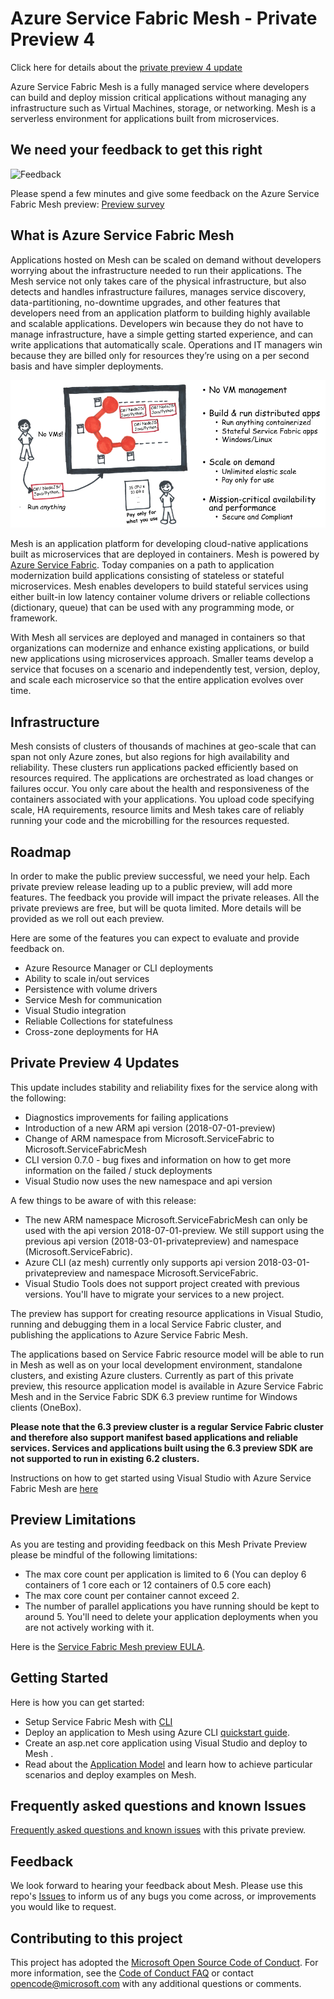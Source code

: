 # Azure Service Fabric Mesh - Private Preview 4

Click here for details about the [private preview 4 update](#private-preview-4-updates)

Azure Service Fabric Mesh is a fully managed service where developers can build and deploy mission critical applications without managing any infrastructure such as Virtual Machines, storage, or networking. Mesh is a serverless environment for applications built from microservices.

## We need your feedback to get this right

![Feedback][Survey]

Please spend a few minutes and give some feedback on the Azure Service Fabric Mesh preview: [Preview survey](https://forms.office.com/Pages/ResponsePage.aspx?id=v4j5cvGGr0GRqy180BHbR358VaENw7hEnp4naVX-v5FUMVpMNzlSMTU4MTJTSEU2RzBHOFZLTk5PUC4u)

## What is Azure Service Fabric Mesh

Applications hosted on Mesh can be scaled on demand without developers worrying about the infrastructure needed to run their applications. The Mesh service not only takes care of the physical infrastructure, but also detects and handles infrastructure failures, manages service discovery, data-partitioning, no-downtime upgrades, and other features that developers need from an application platform to building highly available and scalable applications. Developers win because they do not have to manage infrastructure, have a simple getting started experience, and can write  applications that automatically scale. Operations and IT managers win because they are billed only for resources they’re using on a per second basis and have simpler deployments.

![Mesh-01][Mesh-01]

Mesh is an application platform for developing cloud-native applications built as microservices that are deployed in containers. Mesh is powered by [Azure Service Fabric]((http://docs.microsoft.com/azure/service-fabric/.md)). Today companies on a path to application modernization build applications consisting of stateless or stateful microservices. Mesh enables developers to build stateful services using either built-in low latency container volume drivers or reliable collections (dictionary, queue) that can be used with any programming mode, or framework.

With Mesh all services are deployed and managed in containers so that organizations can modernize and enhance existing applications, or build new applications using microservices approach. Smaller teams develop a service that focuses on a scenario and independently test, version, deploy, and scale each microservice so that the entire application evolves over time.

## Infrastructure

Mesh consists of clusters of thousands of machines at geo-scale that can span not only Azure zones, but also regions for high availability and reliability. These clusters run applications packed efficiently based on resources required. The applications are orchestrated as load changes or failures occur.  You only care about the health and responsiveness of the containers associated with your applications.  You upload code specifying scale, HA requirements, resource limits and Mesh takes care of reliably running your code and the microbilling for the resources requested.

## Roadmap

In order to make the public preview successful, we need your help. Each private preview release leading up to a public preview, will add more features. The feedback you provide will impact the private releases. All the private previews are free, but will be quota limited. More details will be provided as we roll out each preview.

Here are some of the features you can expect to evaluate and provide feedback on.

- Azure Resource Manager or CLI deployments
- Ability to scale in/out services
- Persistence with volume drivers
- Service Mesh for communication
- Visual Studio integration
- Reliable Collections for statefulness
- Cross-zone deployments for HA

## Private Preview 4 Updates

This update includes stability and reliability fixes for the service along with the following:

- Diagnostics improvements for failing applications
- Introduction of a new ARM api version (2018-07-01-preview)
- Change of ARM namespace from Microsoft.ServiceFabric to Microsoft.ServiceFabricMesh
- CLI version 0.7.0 - bug fixes and information on how to get more information on the failed / stuck deployments
- Visual Studio now uses the new namespace and api version

A few things to be aware of with this release:

- The new ARM namespace Microsoft.ServiceFabricMesh can only be used with the api version 2018-07-01-preview. We still support using the previous api version (2018-03-01-privatepreview) and namespace (Microsoft.ServiceFabric).
- Azure CLI (az mesh) currently only supports api version 2018-03-01-privatepreview and namespace Microsoft.ServiceFabric.
- Visual Studio Tools does not support project created with previous versions. You'll have to migrate your services to a new project.

The preview has support for creating resource applications in Visual Studio, running and debugging them in a local Service Fabric cluster, and publishing the applications to Azure Service Fabric Mesh.

The applications based on Service Fabric resource model will be able to run in Mesh as well as on your local development environment, standalone clusters, and existing Azure clusters. Currently as part of this private preview, this resource application model is available in Azure Service Fabric Mesh and in the Service Fabric SDK 6.3 preview runtime for Windows clients (OneBox).

**Please note that the 6.3 preview cluster is a regular Service Fabric cluster and therefore also support manifest based applications and reliable services. Services and applications built using the 6.3 preview SDK are not supported to run in existing 6.2 clusters.**

Instructions on how to get started using Visual Studio with Azure Service Fabric Mesh are [here](./docs/conceptual-docs/setup-developer-environment-sdk.md)

## Preview Limitations

As you are testing and providing feedback on this Mesh Private Preview please be mindful of the following limitations:

- The max core count per application is limited to 6 (You can deploy 6 containers of 1 core each or 12 containers of 0.5 core each)
- The max core count per container cannot exceed 2.
- The number of parallel applications you have running should be kept to around 5. You'll need to delete your application deployments when you are not actively working with it.

Here is the [Service Fabric Mesh preview EULA](http://aka.ms/seabreezeprevieweula).

## Getting Started

Here is how you can get started:

- Setup Service Fabric Mesh with [CLI](/docs/conceptual-docs/cli-setup.md)
- Deploy an application to Mesh using Azure CLI [quickstart guide](/docs/conceptual-docs/application-deployment-quickstart.md).
- Create an asp.net core application using Visual Studio and deploy to Mesh []().
- Read about the [Application Model](./docs/conceptual-docs/appmodel-overview.md) and learn how to achieve particular scenarios and deploy examples on Mesh.

## Frequently asked questions and known Issues

[Frequently asked questions and known issues](./docs/conceptual-docs/FAQ-and-KnownIssues.md) with this private preview.

## Feedback

We look forward to hearing your feedback about Mesh. Please use this repo's [Issues](https://github.com/Azure/seabreeze-preview-pr/issues) to inform us of any bugs you come across, or improvements you would like to request.

<!-- Images -->
[Survey]: ./media/Survey.png
[Mesh-01]: ./media/Mesh.png

## Contributing to this project

This project has adopted the
[Microsoft Open Source Code of Conduct](https://opensource.microsoft.com/codeofconduct/).
For more information, see the
[Code of Conduct FAQ](https://opensource.microsoft.com/codeofconduct/faq/) or
contact [opencode@microsoft.com](mailto:opencode@microsoft.com) with any
additional questions or comments.
